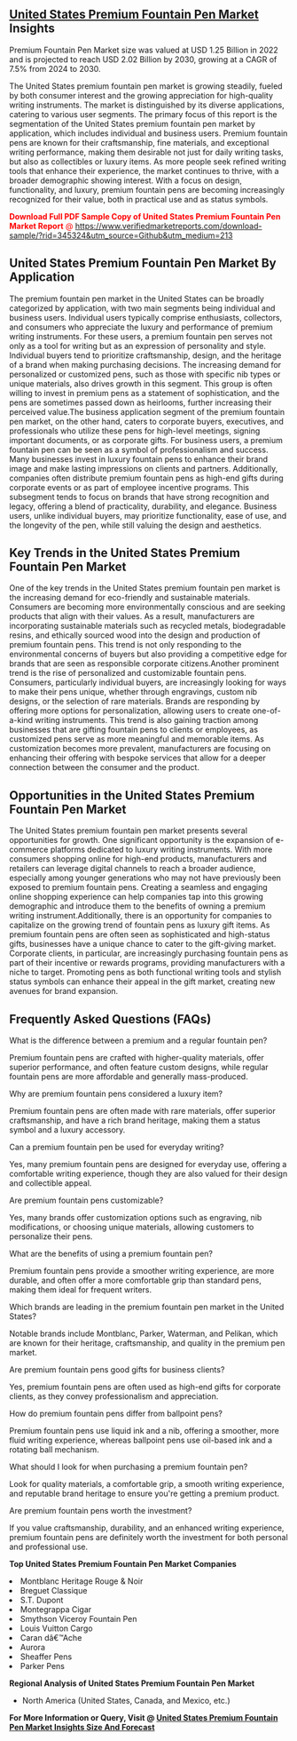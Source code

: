 <h2><a href="https://www.verifiedmarketreports.com/download-sample/?rid=345324&amp;utm_source=Github&amp;utm_medium=213" target="_blank">United States Premium Fountain Pen Market</a> Insights</h2><p>Premium Fountain Pen Market size was valued at USD 1.25 Billion in 2022 and is projected to reach USD 2.02 Billion by 2030, growing at a CAGR of 7.5% from 2024 to 2030.</p><p><p>The United States premium fountain pen market is growing steadily, fueled by both consumer interest and the growing appreciation for high-quality writing instruments. The market is distinguished by its diverse applications, catering to various user segments. The primary focus of this report is the segmentation of the United States premium fountain pen market by application, which includes individual and business users. Premium fountain pens are known for their craftsmanship, fine materials, and exceptional writing performance, making them desirable not just for daily writing tasks, but also as collectibles or luxury items. As more people seek refined writing tools that enhance their experience, the market continues to thrive, with a broader demographic showing interest. With a focus on design, functionality, and luxury, premium fountain pens are becoming increasingly recognized for their value, both in practical use and as status symbols. <p><span class=""><span style="color: #ff0000;"><strong>Download Full PDF Sample Copy of United States Premium Fountain Pen Market Report</strong> @ </span><a href="https://www.verifiedmarketreports.com/download-sample/?rid=345324&amp;utm_source=Github&amp;utm_medium=213" target="_blank">https://www.verifiedmarketreports.com/download-sample/?rid=345324&amp;utm_source=Github&amp;utm_medium=213</a></span></p></p><h2>United States Premium Fountain Pen Market By Application</h2><p>The premium fountain pen market in the United States can be broadly categorized by application, with two main segments being individual and business users. Individual users typically comprise enthusiasts, collectors, and consumers who appreciate the luxury and performance of premium writing instruments. For these users, a premium fountain pen serves not only as a tool for writing but as an expression of personality and style. Individual buyers tend to prioritize craftsmanship, design, and the heritage of a brand when making purchasing decisions. The increasing demand for personalized or customized pens, such as those with specific nib types or unique materials, also drives growth in this segment. This group is often willing to invest in premium pens as a statement of sophistication, and the pens are sometimes passed down as heirlooms, further increasing their perceived value.The business application segment of the premium fountain pen market, on the other hand, caters to corporate buyers, executives, and professionals who utilize these pens for high-level meetings, signing important documents, or as corporate gifts. For business users, a premium fountain pen can be seen as a symbol of professionalism and success. Many businesses invest in luxury fountain pens to enhance their brand image and make lasting impressions on clients and partners. Additionally, companies often distribute premium fountain pens as high-end gifts during corporate events or as part of employee incentive programs. This subsegment tends to focus on brands that have strong recognition and legacy, offering a blend of practicality, durability, and elegance. Business users, unlike individual buyers, may prioritize functionality, ease of use, and the longevity of the pen, while still valuing the design and aesthetics.<h2>Key Trends in the United States Premium Fountain Pen Market</h2><p>One of the key trends in the United States premium fountain pen market is the increasing demand for eco-friendly and sustainable materials. Consumers are becoming more environmentally conscious and are seeking products that align with their values. As a result, manufacturers are incorporating sustainable materials such as recycled metals, biodegradable resins, and ethically sourced wood into the design and production of premium fountain pens. This trend is not only responding to the environmental concerns of buyers but also providing a competitive edge for brands that are seen as responsible corporate citizens.Another prominent trend is the rise of personalized and customizable fountain pens. Consumers, particularly individual buyers, are increasingly looking for ways to make their pens unique, whether through engravings, custom nib designs, or the selection of rare materials. Brands are responding by offering more options for personalization, allowing users to create one-of-a-kind writing instruments. This trend is also gaining traction among businesses that are gifting fountain pens to clients or employees, as customized pens serve as more meaningful and memorable items. As customization becomes more prevalent, manufacturers are focusing on enhancing their offering with bespoke services that allow for a deeper connection between the consumer and the product.<h2>Opportunities in the United States Premium Fountain Pen Market</h2><p>The United States premium fountain pen market presents several opportunities for growth. One significant opportunity is the expansion of e-commerce platforms dedicated to luxury writing instruments. With more consumers shopping online for high-end products, manufacturers and retailers can leverage digital channels to reach a broader audience, especially among younger generations who may not have previously been exposed to premium fountain pens. Creating a seamless and engaging online shopping experience can help companies tap into this growing demographic and introduce them to the benefits of owning a premium writing instrument.Additionally, there is an opportunity for companies to capitalize on the growing trend of fountain pens as luxury gift items. As premium fountain pens are often seen as sophisticated and high-status gifts, businesses have a unique chance to cater to the gift-giving market. Corporate clients, in particular, are increasingly purchasing fountain pens as part of their incentive or rewards programs, providing manufacturers with a niche to target. Promoting pens as both functional writing tools and stylish status symbols can enhance their appeal in the gift market, creating new avenues for brand expansion.<h2>Frequently Asked Questions (FAQs)</h2><p>What is the difference between a premium and a regular fountain pen?</p><p>Premium fountain pens are crafted with higher-quality materials, offer superior performance, and often feature custom designs, while regular fountain pens are more affordable and generally mass-produced.</p><p>Why are premium fountain pens considered a luxury item?</p><p>Premium fountain pens are often made with rare materials, offer superior craftsmanship, and have a rich brand heritage, making them a status symbol and a luxury accessory.</p><p>Can a premium fountain pen be used for everyday writing?</p><p>Yes, many premium fountain pens are designed for everyday use, offering a comfortable writing experience, though they are also valued for their design and collectible appeal.</p><p>Are premium fountain pens customizable?</p><p>Yes, many brands offer customization options such as engraving, nib modifications, or choosing unique materials, allowing customers to personalize their pens.</p><p>What are the benefits of using a premium fountain pen?</p><p>Premium fountain pens provide a smoother writing experience, are more durable, and often offer a more comfortable grip than standard pens, making them ideal for frequent writers.</p><p>Which brands are leading in the premium fountain pen market in the United States?</p><p>Notable brands include Montblanc, Parker, Waterman, and Pelikan, which are known for their heritage, craftsmanship, and quality in the premium pen market.</p><p>Are premium fountain pens good gifts for business clients?</p><p>Yes, premium fountain pens are often used as high-end gifts for corporate clients, as they convey professionalism and appreciation.</p><p>How do premium fountain pens differ from ballpoint pens?</p><p>Premium fountain pens use liquid ink and a nib, offering a smoother, more fluid writing experience, whereas ballpoint pens use oil-based ink and a rotating ball mechanism.</p><p>What should I look for when purchasing a premium fountain pen?</p><p>Look for quality materials, a comfortable grip, a smooth writing experience, and reputable brand heritage to ensure you're getting a premium product.</p><p>Are premium fountain pens worth the investment?</p><p>If you value craftsmanship, durability, and an enhanced writing experience, premium fountain pens are definitely worth the investment for both personal and professional use.</p></p><p><strong>Top United States Premium Fountain Pen Market Companies</strong></p><div data-test-id=""><p><li>Montblanc Heritage Rouge & Noir</li><li> Breguet Classique</li><li> S.T. Dupont</li><li> Montegrappa Cigar</li><li> Smythson Viceroy Fountain Pen</li><li> Louis Vuitton Cargo</li><li> Caran dâ€™Ache</li><li> Aurora</li><li> Sheaffer Pens</li><li> Parker Pens</li></p><div><strong>Regional Analysis of&nbsp;United States Premium Fountain Pen Market</strong></div><ul><li dir="ltr"><p dir="ltr">North America&nbsp;(United States, Canada, and Mexico, etc.)</p></li></ul><p><strong>For More Information or Query, Visit @&nbsp;</strong><strong><a href="https://www.verifiedmarketreports.com/product/premium-fountain-pen-market/?utm_source=Github&amp;utm_medium=213" target="_blank">United States Premium Fountain Pen Market Insights Size And Forecast</a></strong></p></div>
